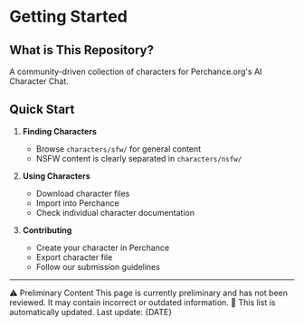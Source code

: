 # Getting Started

## What is This Repository?
A community-driven collection of characters for Perchance.org's AI Character Chat.

## Quick Start
1. **Finding Characters**
   - Browse `characters/sfw/` for general content
   - NSFW content is clearly separated in `characters/nsfw/`

2. **Using Characters**
   - Download character files
   - Import into Perchance
   - Check individual character documentation

3. **Contributing**
   - Create your character in Perchance
   - Export character file
   - Follow our submission guidelines

---
⚠️ Preliminary Content
This page is currently preliminary and has not been reviewed. It may contain incorrect or outdated information.
🔄 This list is automatically updated. Last update: {DATE}